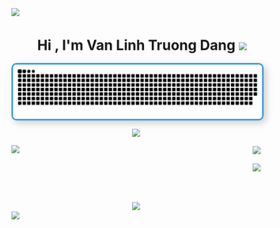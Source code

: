 <!--horizontal divider(gradiant)-->
<img src="https://user-images.githubusercontent.com/73097560/115834477-dbab4500-a447-11eb-908a-139a6edaec5c.gif">

<!--h1 without bottom border-->
<div id="user-content-toc", align="center">
  <ul align="center">
    <summary>
      <h1 align="center"><b>Hi , I'm Van Linh Truong Dang </b><img src="https://media.giphy.com/media/hvRJCLFzcasrR4ia7z/giphy.gif" width="35"></h1>
    </summary>
  </ul>
</div>


<!--- snake -->
<div align="center">
  <a href="https://1999azzar.github.io/1999AZZAR/">
    <img src="https://github.com/1999AZZAR/1999AZZAR/blob/readme/resources/grid-snake.svg" alt="snake" style="border: 3px solid #3498db; border-radius: 10px; box-shadow: 5px 5px 15px rgba(0, 0, 0, 0.2);">
  </a>
</div>

<!--h2 without bottom border-->
<p align="center">
  <a href="https://github.com/DenverCoder1/readme-typing-svg"><img src="https://readme-typing-svg.herokuapp.com?font=Time+New+Roman&color=cyan&size=25&center=true&vCenter=true&width=600&height=100&lines=Persist+Without+Fear+of+Failure"></a>
</p>

<div align="center" width=auto height=500>
  <img align="left" width=45% height=auto src="https://github.com/7oSkaaa/7oSkaaa/blob/main/Images/Right_Side.gif?raw=true">
  <div align="right" width=55% height=auto>
    <img align="center" height=50% src="https://github-readm-git-186505-van-linh-truong-dangs-projects-d36266e1.vercel.app/api?username=vanlinh-stormbird&card_width=450&show_icons=true&theme=gotham"/>
    <br></br>
    <img align="center" height=50% src="https://github-readm-git-186505-van-linh-truong-dangs-projects-d36266e1.vercel.app/api/top-langs/?username=vanlinh-stormbird&card_width=450&&theme=gotham"/>
  </div>
</div>

<br></br>

<div align="center">
  <a href="https://skillicons.dev">
    <img src="https://skillicons.dev/icons?i=c,cpp,cs,py,pytorch,tensorflow,arduino,docker,stackoverflow,vscode,linux,&perline=11" />
  </a>
</div>

<img src="https://user-images.githubusercontent.com/73097560/115834477-dbab4500-a447-11eb-908a-139a6edaec5c.gif">
